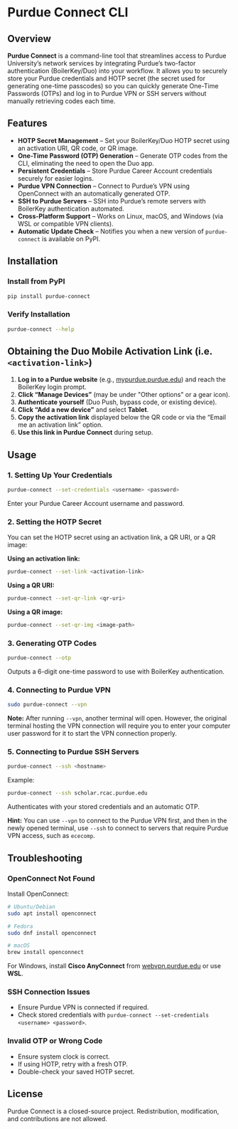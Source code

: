 # Purdue Connect CLI

## Overview

**Purdue Connect** is a command-line tool that streamlines access to Purdue University’s network services by integrating Purdue’s two-factor authentication (BoilerKey/Duo) into your workflow. It allows you to securely store your Purdue credentials and HOTP secret (the secret used for generating one-time passcodes) so you can quickly generate One-Time Passwords (OTPs) and log in to Purdue VPN or SSH servers without manually retrieving codes each time.

## Features

- **HOTP Secret Management** – Set your BoilerKey/Duo HOTP secret using an activation URI, QR code, or QR image.
- **One-Time Password (OTP) Generation** – Generate OTP codes from the CLI, eliminating the need to open the Duo app.
- **Persistent Credentials** – Store Purdue Career Account credentials securely for easier logins.
- **Purdue VPN Connection** – Connect to Purdue’s VPN using OpenConnect with an automatically generated OTP.
- **SSH to Purdue Servers** – SSH into Purdue’s remote servers with BoilerKey authentication automated.
- **Cross-Platform Support** – Works on Linux, macOS, and Windows (via WSL or compatible VPN clients).
- **Automatic Update Check** – Notifies you when a new version of `purdue-connect` is available on PyPI.

## Installation

### Install from PyPI
```bash
pip install purdue-connect
```

### Verify Installation
```bash
purdue-connect --help
```

## Obtaining the Duo Mobile Activation Link (i.e. `<activation-link>`)
1. **Log in to a Purdue website** (e.g., [mypurdue.purdue.edu](https://mypurdue.purdue.edu)) and reach the BoilerKey login prompt.
2. **Click “Manage Devices”** (may be under "Other options" or a gear icon).
3. **Authenticate yourself** (Duo Push, bypass code, or existing device).
4. **Click “Add a new device”** and select **Tablet**.
5. **Copy the activation link** displayed below the QR code or via the “Email me an activation link” option.
6. **Use this link in Purdue Connect** during setup.

## Usage

### 1. Setting Up Your Credentials
```bash
purdue-connect --set-credentials <username> <password>
```
Enter your Purdue Career Account username and password.

### 2. Setting the HOTP Secret
You can set the HOTP secret using an activation link, a QR URI, or a QR image:

**Using an activation link:**
```bash
purdue-connect --set-link <activation-link>
```

**Using a QR URI:**
```bash
purdue-connect --set-qr-link <qr-uri>
```

**Using a QR image:**
```bash
purdue-connect --set-qr-img <image-path>
```

### 3. Generating OTP Codes
```bash
purdue-connect --otp
```
Outputs a 6-digit one-time password to use with BoilerKey authentication.

### 4. Connecting to Purdue VPN
```bash
sudo purdue-connect --vpn
```

**Note:** After running `--vpn`, another terminal will open. However, the original terminal hosting the VPN connection will require you to enter your computer user password for it to start the VPN connection properly.

### 5. Connecting to Purdue SSH Servers
```bash
purdue-connect --ssh <hostname>
```
Example:
```bash
purdue-connect --ssh scholar.rcac.purdue.edu
```
Authenticates with your stored credentials and an automatic OTP.

**Hint:** You can use `--vpn` to connect to the Purdue VPN first, and then in the newly opened terminal, use `--ssh` to connect to servers that require Purdue VPN access, such as `ececomp`.

## Troubleshooting

### OpenConnect Not Found
Install OpenConnect:
```bash
# Ubuntu/Debian
sudo apt install openconnect

# Fedora
sudo dnf install openconnect

# macOS
brew install openconnect
```
For Windows, install **Cisco AnyConnect** from [webvpn.purdue.edu](https://webvpn.purdue.edu) or use **WSL**.

### SSH Connection Issues
- Ensure Purdue VPN is connected if required.
- Check stored credentials with `purdue-connect --set-credentials <username> <password>`.

### Invalid OTP or Wrong Code
- Ensure system clock is correct.
- If using HOTP, retry with a fresh OTP.
- Double-check your saved HOTP secret.

## License

Purdue Connect is a closed-source project. Redistribution, modification, and contributions are not allowed.